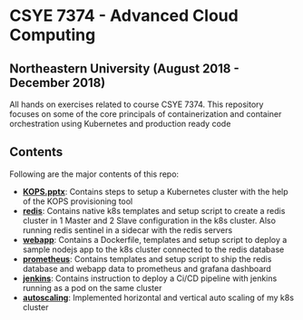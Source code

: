 # CSYE 7374 - Advanced Cloud Computing
## Northeastern University (August 2018 - December 2018)

All hands on exercises related to course CSYE 7374. This repository focuses on some of the core principals of containerization and container orchestration using Kubernetes and production ready code

## Contents
Following are the major contents of this repo:
- [**KOPS.pptx**](https://github.com/adityarkelkar/csye7374-fall2018/blob/master/KOPS.pptx): Contains steps to setup a Kubernetes cluster with the help of the KOPS provisioning tool
- [**redis**](https://github.com/adityarkelkar/csye7374-fall2018/tree/master/redis): Contains native k8s templates and setup script to create a redis cluster in 1 Master and 2 Slave configuration in the k8s cluster. Also running redis sentinel in a sidecar with the redis servers
- [**webapp**](https://github.com/adityarkelkar/csye7374-fall2018/tree/master/webapp): Contains a Dockerfile, templates and setup script to deploy a sample nodejs app to the k8s cluster connected to the redis database
- [**prometheus**](https://github.com/adityarkelkar/csye7374-fall2018/tree/master/prometheus): Contains templates and setup script to ship the redis database and webapp data to prometheus and grafana dashboard
- [**jenkins**](https://github.com/adityarkelkar/csye7374-fall2018/tree/master/jenkins): Contains instruction to deploy a Ci/CD pipeline with jenkins running as a pod on the same cluster
- [**autoscaling**](https://github.com/adityarkelkar/csye7374-fall2018/tree/master/autoscaling): Implemented horizontal and vertical auto scaling of my k8s cluster